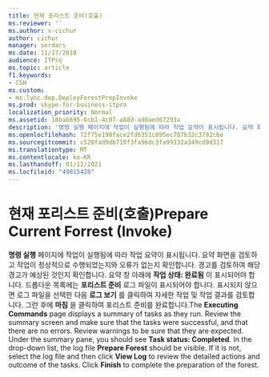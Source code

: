 ```yaml
---
title: 현재 포리스트 준비(호출)
ms.reviewer: ''
ms.author: v-cichur
author: cichur
manager: serdars
ms.date: 11/17/2018
audience: ITPro
ms.topic: article
f1.keywords:
- CSH
ms.custom:
- ms.lync.dep.DeployForestPrepInvoke
ms.prod: skype-for-business-itpro
localization_priority: Normal
ms.assetid: 18bab895-6cb1-4c07-a88d-ad0aed67293a
description: '명령 실행 페이지에 작업이 실행됨에 따라 작업 요약이 표시됩니다. 요약 화면을 검토하고 작업이 정상적으로 수행되었는지와 오류가 없는지 확인합니다. 경고를 검토하여 해당 경고가 예상된 것인지 확인합니다. 요약 창 아래에 작업 상태: 완료됨이 표시되어야 합니다. 드롭다운 목록에 포리스트 준비 로그 파일이 표시되어야 합니다. 표시되지 않으면 로그 파일을 선택한 다음 로그 보기를 클릭하여 자세한 작업 및 작업 결과를 검토합니다. 그런 후에 마침을 클릭하여 포리스트 준비를 완료합니다.'
ms.openlocfilehash: 72f75e198face2fd6351c895ec787b32c3792c6e
ms.sourcegitcommit: c528fad9db719f3fa96dc3fa99332a349cd9d317
ms.translationtype: MT
ms.contentlocale: ko-KR
ms.lasthandoff: 01/12/2021
ms.locfileid: "49815428"
---
```

# <a name="prepare-current-forrest-invoke"></a><span data-ttu-id="1069b-109">현재 포리스트 준비(호출)</span><span class="sxs-lookup"><span data-stu-id="1069b-109">Prepare Current Forrest (Invoke)</span></span>
 
<span data-ttu-id="1069b-p102">**명령 실행** 페이지에 작업이 실행됨에 따라 작업 요약이 표시됩니다. 요약 화면을 검토하고 작업이 정상적으로 수행되었는지와 오류가 없는지 확인합니다. 경고를 검토하여 해당 경고가 예상된 것인지 확인합니다. 요약 창 아래에 **작업 상태: 완료됨** 이 표시되어야 합니다. 드롭다운 목록에는 **포리스트 준비** 로그 파일이 표시되어야 합니다. 표시되지 않으면 로그 파일을 선택한 다음 **로그 보기** 를 클릭하여 자세한 작업 및 작업 결과를 검토합니다. 그런 후에 **마침** 을 클릭하여 포리스트 준비를 완료합니다.</span><span class="sxs-lookup"><span data-stu-id="1069b-p102">The **Executing Commands** page displays a summary of tasks as they run. Review the summary screen and make sure that the tasks were successful, and that there are no errors. Review warnings to be sure that they are expected. Under the summary pane, you should see **Task status: Completed**. In the drop-down list, the log file **Prepare Forest** should be visible. If it is not, select the log file and then click **View Log** to review the detailed actions and outcome of the tasks. Click **Finish** to complete the preparation of the forest.</span></span>
  

